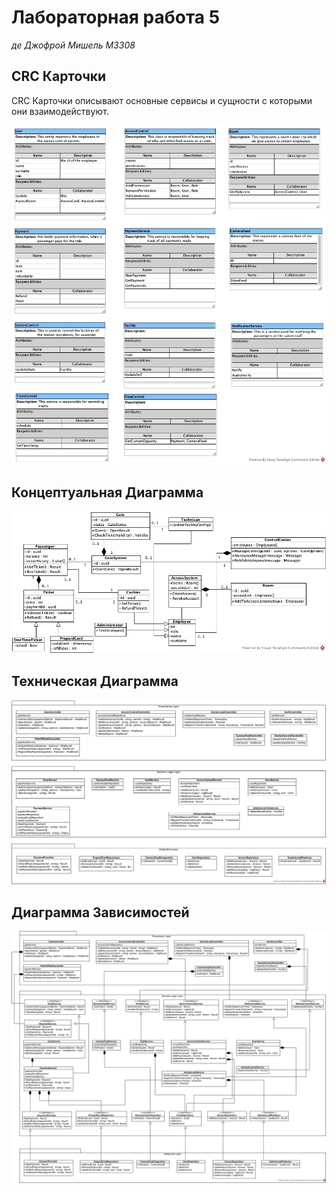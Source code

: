 # Лабораторная работа 5
*де Джофрой Мишель М3308*

## CRC Карточки

CRC Карточки описывают основные сервисы и сущности с которыми они взаимодействуют.

![](./assets/crc.jpg)

## Концептуальная Диаграмма

![](./assets/concept.jpg)

## Техническая Диаграмма

![](./assets/tech.jpg)

## Диаграмма Зависимостей

![](./assets/dependency.jpg)